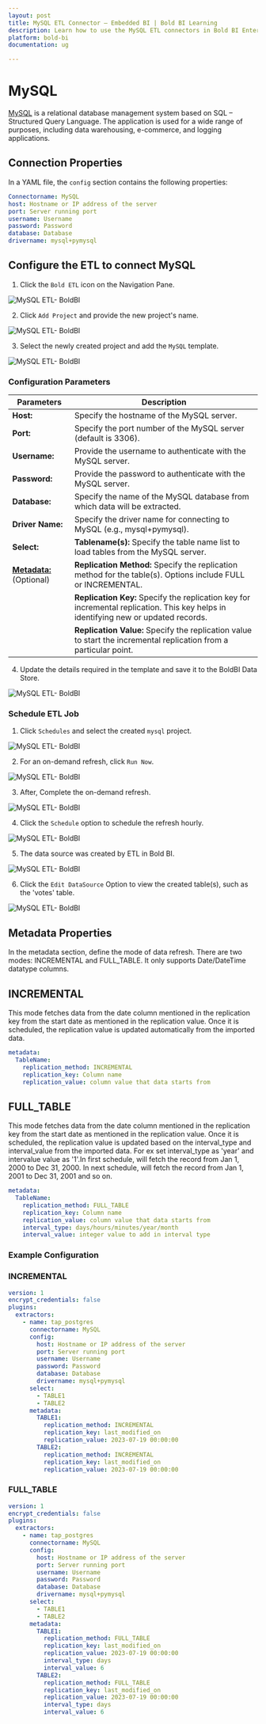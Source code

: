```yaml
---
layout: post
title: MySQL ETL Connector – Embedded BI | Bold BI Learning
description: Learn how to use the MySQL ETL connectors in Bold BI Enterprise Edition. Discover simple steps to integrate data smoothly and make the most of your analytics.
platform: bold-bi
documentation: ug

---
```


# MySQL

[MySQL](https://www.mysql.com/) is a relational database management system based on SQL – Structured Query Language. The application is used for a wide range of purposes, including data warehousing, e-commerce, and logging applications.

## Connection Properties

In a YAML file, the `config` section contains the following properties:

```yaml
Connectorname: MySQL
host: Hostname or IP address of the server
port: Server running port
username: Username
password: Password
database: Database
drivername: mysql+pymysql
```

## Configure the ETL to connect MySQL

  1. Click the `Bold ETL` icon on the Navigation Pane.

  ![MySQL ETL- BoldBI](/static/assets/working-with-etl/images/mysqletl_clicketl.png#max-width=100%)

  2. Click `Add Project` and provide the new project's name.
  
   ![MySQL ETL- BoldBI](/static/assets/working-with-etl/images/mysqletl_addproject.png#max-width=100%)
  
  3. Select the newly created project and add the `MySQL` template.

  ![MySQL ETL- BoldBI](/static/assets/working-with-etl/images/mysqletl_addTemplete.png#max-width=100%)
  
### Configuration Parameters
  
  |Parameters |    Description                                          |
|--------------------------|----------------------------------------------|
| **Host:**                | Specify the hostname of the MySQL server.    |
| **Port:**                | Specify the port number of the MySQL server (default is 3306). |
| **Username:**            | Provide the username to authenticate with the MySQL server. |
| **Password:**            | Provide the password to authenticate with the MySQL server. |
| **Database:**            | Specify the name of the MySQL database from which data will be extracted. |
| **Driver Name:**         | Specify the driver name for connecting to MySQL (e.g., mysql+pymysql). |
|    **Select:**     |                                  **Tablename(s):**       Specify the table name list to load tables from the MySQL server.|
| [**Metadata:**](#metadata-properties) (Optional)  | **Replication Method:**  Specify the replication method for the table(s). Options include FULL or INCREMENTAL. |
|| **Replication Key:**   Specify the replication key for incremental replication. This key helps in identifying new or updated records.| 
|| **Replication Value:**  Specify the replication value to start the incremental replication from a particular point. |

  4. Update the details required in the template and save it to the BoldBI Data Store.

  ![MySQL ETL- BoldBI](/static/assets/working-with-etl/images/mysqletl_update.png#max-width=100%)

### Schedule ETL Job

1. Click `Schedules` and select the created `mysql` project.

![MySQL ETL- BoldBI](/static/assets/working-with-etl/images/mysqletl_schedule.png#max-width=100%)

2. For an on-demand refresh, click `Run Now`.

![MySQL ETL- BoldBI](/static/assets/working-with-etl/images/mysqletl_run.png#max-width=100%)  

3. After, Complete the on-demand refresh.

![MySQL ETL- BoldBI](/static/assets/working-with-etl/images/mysqletl_refreshcomplete.png#max-width=100%) 

4. Click the `Schedule` option to schedule the refresh hourly.

![MySQL ETL- BoldBI](/static/assets/working-with-etl/images/mysqletl_schedulerefresh.png#max-width=100%)  

5. The data source was created by ETL in Bold BI.

![MySQL ETL- BoldBI](/static/assets/working-with-etl/images/mysqletl_newds.png#max-width=100%)

6. Click the `Edit DataSource` Option to view the created table(s), such as the 'votes' table.

![MySQL ETL- BoldBI](/static/assets/working-with-etl/images/mysqletl_table.png#max-width=100%)

## Metadata Properties

In the metadata section, define the mode of data refresh. There are two modes: INCREMENTAL and FULL_TABLE. It only supports Date/DateTime datatype columns.

## INCREMENTAL

This mode fetches data from the date column mentioned in the replication key from the start date as mentioned in the replication value. Once it is scheduled, the replication value is updated automatically from the imported data.

```yaml
metadata:
  TableName:
    replication_method: INCREMENTAL
    replication_key: Column name
    replication_value: column value that data starts from
``` 

## FULL_TABLE

This mode fetches data from the date column mentioned in the replication key from the start date as mentioned in the replication value. Once it is scheduled, the replication value is updated based on the interval_type and interval_value from the imported data. For ex set interval_type as 'year' and intervalue value as '1'.In first schedule, will fetch the record from Jan 1, 2000 to Dec 31, 2000. In next schedule, will fetch the record from Jan 1, 2001 to Dec 31, 2001 and so on.

```yaml
metadata:
  TableName:
    replication_method: FULL_TABLE
    replication_key: Column name
    replication_value: column value that data starts from
    interval_type: days/hours/minutes/year/month
    interval_value: integer value to add in interval type
```


### Example Configuration

### INCREMENTAL

```yaml
version: 1
encrypt_credentials: false
plugins:
  extractors:
    - name: tap_postgres
      connectorname: MySQL
      config:
        host: Hostname or IP address of the server
        port: Server running port
        username: Username
        password: Password
        database: Database
        drivername: mysql+pymysql
      select:
        - TABLE1
        - TABLE2
      metadata:
        TABLE1:
          replication_method: INCREMENTAL
          replication_key: last_modified_on
          replication_value: 2023-07-19 00:00:00
        TABLE2:
          replication_method: INCREMENTAL
          replication_key: last_modified_on
          replication_value: 2023-07-19 00:00:00
```

### FULL_TABLE

```yaml
version: 1
encrypt_credentials: false
plugins:
  extractors:
    - name: tap_postgres
      connectorname: MySQL
      config:
        host: Hostname or IP address of the server
        port: Server running port
        username: Username
        password: Password
        database: Database
        drivername: mysql+pymysql
      select:
        - TABLE1
        - TABLE2
      metadata:
        TABLE1:
          replication_method: FULL_TABLE
          replication_key: last_modified_on
          replication_value: 2023-07-19 00:00:00
          interval_type: days
          interval_value: 6
        TABLE2:
          replication_method: FULL_TABLE
          replication_key: last_modified_on
          replication_value: 2023-07-19 00:00:00
          interval_type: days
          interval_value: 6
```
